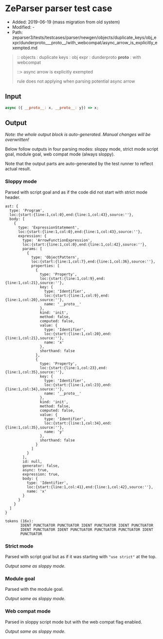 # ZeParser parser test case

- Added: 2019-06-19 (mass migration from old system)
- Modified: -
- Path: zeparser3/tests/testcases/parser/newgen/objects/duplicate_keys/obj_expr/dunderproto___proto__/with_webcompat/async_arrow_is_explicitly_exempted.md

> :: objects : duplicate keys : obj expr : dunderproto __proto__ : with webcompat
>
> ::> async arrow is explicitly exempted
>
> rule does not applying when parsing potential async arrow

## Input

`````js
async ({ __proto__: x, __proto__: y}) => x;
`````

## Output

_Note: the whole output block is auto-generated. Manual changes will be overwritten!_

Below follow outputs in four parsing modes: sloppy mode, strict mode script goal, module goal, web compat mode (always sloppy).

Note that the output parts are auto-generated by the test runner to reflect actual result.

### Sloppy mode

Parsed with script goal and as if the code did not start with strict mode header.

`````
ast: {
  type: 'Program',
  loc:{start:{line:1,col:0},end:{line:1,col:43},source:''},
  body: [
    {
      type: 'ExpressionStatement',
      loc:{start:{line:1,col:0},end:{line:1,col:43},source:''},
      expression: {
        type: 'ArrowFunctionExpression',
        loc:{start:{line:1,col:0},end:{line:1,col:42},source:''},
        params: [
          {
            type: 'ObjectPattern',
            loc:{start:{line:1,col:7},end:{line:1,col:36},source:''},
            properties: [
              {
                type: 'Property',
                loc:{start:{line:1,col:9},end:{line:1,col:21},source:''},
                key: {
                  type: 'Identifier',
                  loc:{start:{line:1,col:9},end:{line:1,col:20},source:''},
                  name: '__proto__'
                },
                kind: 'init',
                method: false,
                computed: false,
                value: {
                  type: 'Identifier',
                  loc:{start:{line:1,col:20},end:{line:1,col:21},source:''},
                  name: 'x'
                },
                shorthand: false
              },
              {
                type: 'Property',
                loc:{start:{line:1,col:23},end:{line:1,col:35},source:''},
                key: {
                  type: 'Identifier',
                  loc:{start:{line:1,col:23},end:{line:1,col:34},source:''},
                  name: '__proto__'
                },
                kind: 'init',
                method: false,
                computed: false,
                value: {
                  type: 'Identifier',
                  loc:{start:{line:1,col:34},end:{line:1,col:35},source:''},
                  name: 'y'
                },
                shorthand: false
              }
            ]
          }
        ],
        id: null,
        generator: false,
        async: true,
        expression: true,
        body: {
          type: 'Identifier',
          loc:{start:{line:1,col:41},end:{line:1,col:42},source:''},
          name: 'x'
        }
      }
    }
  ]
}

tokens (16x):
       IDENT PUNCTUATOR PUNCTUATOR IDENT PUNCTUATOR IDENT PUNCTUATOR
       IDENT PUNCTUATOR IDENT PUNCTUATOR PUNCTUATOR PUNCTUATOR IDENT
       PUNCTUATOR
`````

### Strict mode

Parsed with script goal but as if it was starting with `"use strict"` at the top.

_Output same as sloppy mode._

### Module goal

Parsed with the module goal.

_Output same as sloppy mode._

### Web compat mode

Parsed in sloppy script mode but with the web compat flag enabled.

_Output same as sloppy mode._

